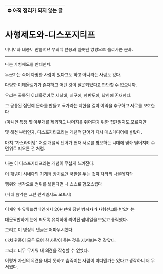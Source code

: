 | ⛔ 아직 정리가 되지 않는 글 |
| :------------------------: |

# 사형제도와-디스포지티프

미디어와 대중이 만들어낸 무의식 반응과 잘못된 방향으로 흘러가는 문화.

---

나는 사형제도를 반대한다.

누군가는 죽어 마땅한 사람이 있다고도 하고 아니라는 사람도 있다.

다양한 이데올로기가 존재하고 어떤 것이 잘못되었다고 판단할 수 없으니까.

우리는 공통된 이데올로기로 세상에, 지구에, 한반도에, 남한에 존재한다.

그 공통된 집단에 문화를 만들고 국가라는 제한을 걸어 이익을 추구하고 서로를 보호한다.

(아니면 특정 몇 아무개를 제외하고 나머지를 쥐어짜기 위한 집단일지도 모르지만)

몇 해전 부터인가, 디스포지티프라는 개념적 단어가 다시 매스미디어에 올랐다.

마치 "가스라이팅" 처럼 개념적 단어가 현재 서로를 혐오하는 시대에 맞아 떨어지며 수면위로 떠오른 것 처럼.

---

나는 이 디스포지티프라는 개념이 무섭게 느껴진다.

이 개념이 시네마의 기계적 장치로만 국한을 두는 것이 차라리 나을테지만

행위와 생각으로 범위를 넓힌다면 나 스스로 혐오스럽다

(나와 음악은 그런 관계일지도 모르지)

---

어제인가 유튜브썸네일에서 20년만에 잡힌 범죄자가 사형선고를 받았다는

대문짝만하게 눈에 띄도록 유치하게 씌여진 썸네일을 보았고 클릭했다.

그리고 이 영상의 댓글은 어마무시했다.

마치 관중이 모두 모여 한 사람이 죽는 것을 지켜보는 것 같았다.

그리고 너무 무서워 내 의견을 작성할 수 없었다.

이렇게 자신의 의견을 내지 못하고 숨죽이는 사람이 어디엔가는 있다고 생각하니 더 무서웠다.